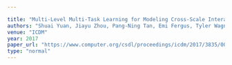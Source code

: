 ```yaml
---

title: "Multi-Level Multi-Task Learning for Modeling Cross-Scale Interactions in Nested Geospatial Data."
authors: "Shuai Yuan, Jiayu Zhou, Pang-Ning Tan, Emi Fergus, Tyler Wagner, and Patricia Soranno"
venue: "ICDM"
year: 2017
paper_url: "https://www.computer.org/csdl/proceedings/icdm/2017/3835/00/3835b153.pdf"
type: "normal"
---
```

